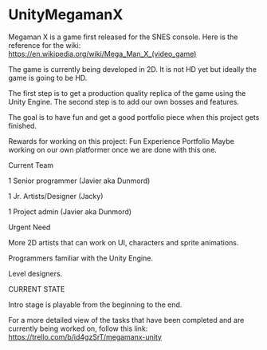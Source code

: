 # UnityMegamanX

Megaman X is a game first released for the SNES console.
Here is the reference for the wiki: https://en.wikipedia.org/wiki/Mega_Man_X_(video_game)

The game is currently being developed in 2D. It is not HD yet but ideally the game is going to be HD.

The first step is to get a production quality replica of the game using the Unity Engine.
The second step is to add our own bosses and features.

The goal is to have fun and get a good portfolio piece when this project gets finished.

Rewards for working on this project:
Fun
Experience
Portfolio
Maybe working on our own platformer once we are done with this one.

Current Team

1 Senior programmer (Javier aka Dunmord)

1 Jr. Artists/Designer (Jacky)

1 Project admin (Javier aka Dunmord)

Urgent Need

More 2D artists that can work on UI, characters and sprite animations.

Programmers familiar with the Unity Engine.

Level designers.


CURRENT STATE

Intro stage is playable from the beginning to the end.

For a more detailed view of the tasks that have been completed and are currently being worked on, follow this link: https://trello.com/b/id4gzSrT/megamanx-unity
